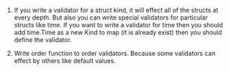 1. If you write a validator for a struct kind, it will effect all of the structs at every depth. 
    But also you can write special validators for particular structs like time. If you want to write a validator for time then
    you should add time.Time as a new Kind to map (it is already exist) then you should define the validator.


2. Write order function to order validators. Because some validators can effect by others like default values.